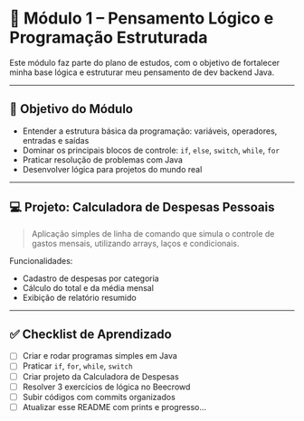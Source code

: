 # 🧠 Módulo 1 – Pensamento Lógico e Programação Estruturada

Este módulo faz parte do plano de estudos, com o objetivo de fortalecer minha base lógica e estruturar meu pensamento de dev  backend Java.

---

## 🎯 Objetivo do Módulo
- Entender a estrutura básica da programação: variáveis, operadores, entradas e saídas
- Dominar os principais blocos de controle: `if`, `else`, `switch`, `while`, `for`
- Praticar resolução de problemas com Java
- Desenvolver lógica para projetos do mundo real

---

## 💻 Projeto: Calculadora de Despesas Pessoais
> Aplicação simples de linha de comando que simula o controle de gastos mensais, utilizando arrays, laços e condicionais.

Funcionalidades:
- Cadastro de despesas por categoria
- Cálculo do total e da média mensal
- Exibição de relatório resumido

---

## ✅ Checklist de Aprendizado
- [ ] Criar e rodar programas simples em Java
- [ ] Praticar `if`, `for`, `while`, `switch`
- [ ] Criar projeto da Calculadora de Despesas
- [ ] Resolver 3 exercícios de lógica no Beecrowd
- [ ] Subir códigos com commits organizados
- [ ] Atualizar esse README com prints e progresso...
